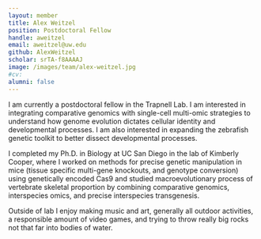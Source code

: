 ```yaml
---
layout: member
title: Alex Weitzel
position: Postdoctoral Fellow
handle: aweitzel
email: aweitzel@uw.edu
github: AlexWeitzel
scholar: srTA-f8AAAAJ
image: /images/team/alex-weitzel.jpg
#cv: 
alumni: false
---
```


I am currently a postdoctoral fellow in the Trapnell Lab. I am interested in integrating comparative genomics with single-cell multi-omic strategies to understand how genome evolution dictates cellular identity and developmental processes. I am also interested in expanding the zebrafish genetic toolkit to better dissect developmental processes.

I completed my Ph.D. in Biology at UC San Diego in the lab of Kimberly Cooper, where I worked on methods for precise genetic manipulation in mice (tissue specific multi-gene knockouts, and genotype conversion) using genetically encoded Cas9 and studied macroevolutionary process of vertebrate skeletal proportion by combining comparative genomics, interspecies omics, and precise interspecies transgenesis.

Outside of lab I enjoy making music and art, generally all outdoor activities, a responsible amount of video games, and trying to throw really big rocks not that far into bodies of water.
